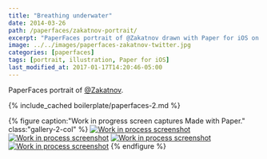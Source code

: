 ```yaml
---
title: "Breathing underwater"
date: 2014-03-26
path: /paperfaces/zakatnov-portrait/
excerpt: "PaperFaces portrait of @Zakatnov drawn with Paper for iOS on an iPad."
image: ../../images/paperfaces-zakatnov-twitter.jpg
categories: [paperfaces]
tags: [portrait, illustration, Paper for iOS]
last_modified_at: 2017-01-17T14:20:46-05:00
---
```


PaperFaces portrait of [@Zakatnov](https://twitter.com/Zakatnov).

{% include_cached boilerplate/paperfaces-2.md %}

{% figure caption:"Work in progress screen captures Made with Paper." class:"gallery-2-col" %}
[![Work in process screenshot](../../images/paperfaces-zakatnov-process-1-600.jpg)](../../images/paperfaces-zakatnov-process-1-lg.jpg)
[![Work in process screenshot](../../images/paperfaces-zakatnov-process-2-600.jpg)](../../images/paperfaces-zakatnov-process-2-lg.jpg)
[![Work in process screenshot](../../images/paperfaces-zakatnov-process-3-600.jpg)](../../images/paperfaces-zakatnov-process-3-lg.jpg)
[![Work in process screenshot](../../images/paperfaces-zakatnov-process-4-600.jpg)](../../images/paperfaces-zakatnov-process-4-lg.jpg)
{% endfigure %}
